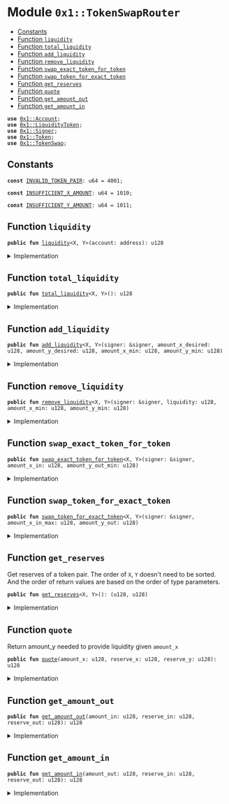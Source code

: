 
<a name="0x1_TokenSwapRouter"></a>

# Module `0x1::TokenSwapRouter`



-  [Constants](#@Constants_0)
-  [Function `liquidity`](#0x1_TokenSwapRouter_liquidity)
-  [Function `total_liquidity`](#0x1_TokenSwapRouter_total_liquidity)
-  [Function `add_liquidity`](#0x1_TokenSwapRouter_add_liquidity)
-  [Function `remove_liquidity`](#0x1_TokenSwapRouter_remove_liquidity)
-  [Function `swap_exact_token_for_token`](#0x1_TokenSwapRouter_swap_exact_token_for_token)
-  [Function `swap_token_for_exact_token`](#0x1_TokenSwapRouter_swap_token_for_exact_token)
-  [Function `get_reserves`](#0x1_TokenSwapRouter_get_reserves)
-  [Function `quote`](#0x1_TokenSwapRouter_quote)
-  [Function `get_amount_out`](#0x1_TokenSwapRouter_get_amount_out)
-  [Function `get_amount_in`](#0x1_TokenSwapRouter_get_amount_in)


<pre><code><b>use</b> <a href="Account.md#0x1_Account">0x1::Account</a>;
<b>use</b> <a href="TokenSwap.md#0x1_LiquidityToken">0x1::LiquidityToken</a>;
<b>use</b> <a href="Signer.md#0x1_Signer">0x1::Signer</a>;
<b>use</b> <a href="Token.md#0x1_Token">0x1::Token</a>;
<b>use</b> <a href="TokenSwap.md#0x1_TokenSwap">0x1::TokenSwap</a>;
</code></pre>



<a name="@Constants_0"></a>

## Constants


<a name="0x1_TokenSwapRouter_INVALID_TOKEN_PAIR"></a>



<pre><code><b>const</b> <a href="TokenSwapRouter.md#0x1_TokenSwapRouter_INVALID_TOKEN_PAIR">INVALID_TOKEN_PAIR</a>: u64 = 4001;
</code></pre>



<a name="0x1_TokenSwapRouter_INSUFFICIENT_X_AMOUNT"></a>



<pre><code><b>const</b> <a href="TokenSwapRouter.md#0x1_TokenSwapRouter_INSUFFICIENT_X_AMOUNT">INSUFFICIENT_X_AMOUNT</a>: u64 = 1010;
</code></pre>



<a name="0x1_TokenSwapRouter_INSUFFICIENT_Y_AMOUNT"></a>



<pre><code><b>const</b> <a href="TokenSwapRouter.md#0x1_TokenSwapRouter_INSUFFICIENT_Y_AMOUNT">INSUFFICIENT_Y_AMOUNT</a>: u64 = 1011;
</code></pre>



<a name="0x1_TokenSwapRouter_liquidity"></a>

## Function `liquidity`



<pre><code><b>public</b> <b>fun</b> <a href="TokenSwapRouter.md#0x1_TokenSwapRouter_liquidity">liquidity</a>&lt;X, Y&gt;(account: address): u128
</code></pre>



<details>
<summary>Implementation</summary>


<pre><code><b>public</b> <b>fun</b> <a href="TokenSwapRouter.md#0x1_TokenSwapRouter_liquidity">liquidity</a>&lt;X, Y&gt;(account: address): u128 {
    <b>let</b> order = <a href="TokenSwap.md#0x1_TokenSwap_compare_token">TokenSwap::compare_token</a>&lt;X, Y&gt;();
    <b>assert</b>(order != 0, <a href="TokenSwapRouter.md#0x1_TokenSwapRouter_INVALID_TOKEN_PAIR">INVALID_TOKEN_PAIR</a>);
    <b>if</b> (order == 1) {
        <a href="Account.md#0x1_Account_balance">Account::balance</a>&lt;<a href="TokenSwap.md#0x1_LiquidityToken">LiquidityToken</a>&lt;X, Y&gt;&gt;(account)
    } <b>else</b> {
        <a href="Account.md#0x1_Account_balance">Account::balance</a>&lt;<a href="TokenSwap.md#0x1_LiquidityToken">LiquidityToken</a>&lt;Y, X&gt;&gt;(account)
    }
}
</code></pre>



</details>

<a name="0x1_TokenSwapRouter_total_liquidity"></a>

## Function `total_liquidity`



<pre><code><b>public</b> <b>fun</b> <a href="TokenSwapRouter.md#0x1_TokenSwapRouter_total_liquidity">total_liquidity</a>&lt;X, Y&gt;(): u128
</code></pre>



<details>
<summary>Implementation</summary>


<pre><code><b>public</b> <b>fun</b> <a href="TokenSwapRouter.md#0x1_TokenSwapRouter_total_liquidity">total_liquidity</a>&lt;X, Y&gt;(): u128 {
    <b>let</b> order = <a href="TokenSwap.md#0x1_TokenSwap_compare_token">TokenSwap::compare_token</a>&lt;X, Y&gt;();
    <b>assert</b>(order != 0, <a href="TokenSwapRouter.md#0x1_TokenSwapRouter_INVALID_TOKEN_PAIR">INVALID_TOKEN_PAIR</a>);
    <b>if</b> (order == 1) {
        <a href="Token.md#0x1_Token_market_cap">Token::market_cap</a>&lt;<a href="TokenSwap.md#0x1_LiquidityToken">LiquidityToken</a>&lt;X, Y&gt;&gt;()
    } <b>else</b> {
        <a href="Token.md#0x1_Token_market_cap">Token::market_cap</a>&lt;<a href="TokenSwap.md#0x1_LiquidityToken">LiquidityToken</a>&lt;Y, X&gt;&gt;()
    }
}
</code></pre>



</details>

<a name="0x1_TokenSwapRouter_add_liquidity"></a>

## Function `add_liquidity`



<pre><code><b>public</b> <b>fun</b> <a href="TokenSwapRouter.md#0x1_TokenSwapRouter_add_liquidity">add_liquidity</a>&lt;X, Y&gt;(signer: &signer, amount_x_desired: u128, amount_y_desired: u128, amount_x_min: u128, amount_y_min: u128)
</code></pre>



<details>
<summary>Implementation</summary>


<pre><code><b>public</b> <b>fun</b> <a href="TokenSwapRouter.md#0x1_TokenSwapRouter_add_liquidity">add_liquidity</a>&lt;X, Y&gt;(
    signer: &signer,
    amount_x_desired: u128,
    amount_y_desired: u128,
    amount_x_min: u128,
    amount_y_min: u128,
) {
    <b>let</b> order = <a href="TokenSwap.md#0x1_TokenSwap_compare_token">TokenSwap::compare_token</a>&lt;X, Y&gt;();
    <b>assert</b>(order != 0, <a href="TokenSwapRouter.md#0x1_TokenSwapRouter_INVALID_TOKEN_PAIR">INVALID_TOKEN_PAIR</a>);
    <b>if</b> (order == 1) {
        <a href="TokenSwapRouter.md#0x1_TokenSwapRouter__add_liquidity">_add_liquidity</a>&lt;X, Y&gt;(
            signer,
            amount_x_desired,
            amount_y_desired,
            amount_x_min,
            amount_y_min,
        );
    } <b>else</b> {
        <a href="TokenSwapRouter.md#0x1_TokenSwapRouter__add_liquidity">_add_liquidity</a>&lt;Y, X&gt;(
            signer,
            amount_y_desired,
            amount_x_desired,
            amount_y_min,
            amount_x_min,
        );
    }
}
</code></pre>



</details>


<a name="0x1_TokenSwapRouter_remove_liquidity"></a>

## Function `remove_liquidity`



<pre><code><b>public</b> <b>fun</b> <a href="TokenSwapRouter.md#0x1_TokenSwapRouter_remove_liquidity">remove_liquidity</a>&lt;X, Y&gt;(signer: &signer, liquidity: u128, amount_x_min: u128, amount_y_min: u128)
</code></pre>



<details>
<summary>Implementation</summary>


<pre><code><b>public</b> <b>fun</b> <a href="TokenSwapRouter.md#0x1_TokenSwapRouter_remove_liquidity">remove_liquidity</a>&lt;X, Y&gt;(
    signer: &signer,
    liquidity: u128,
    amount_x_min: u128,
    amount_y_min: u128,
) {
    <b>let</b> order = <a href="TokenSwap.md#0x1_TokenSwap_compare_token">TokenSwap::compare_token</a>&lt;X, Y&gt;();
    <b>assert</b>(order != 0, <a href="TokenSwapRouter.md#0x1_TokenSwapRouter_INVALID_TOKEN_PAIR">INVALID_TOKEN_PAIR</a>);
    <b>if</b> (order == 1) {
        <a href="TokenSwapRouter.md#0x1_TokenSwapRouter__remove_liquidity">_remove_liquidity</a>&lt;X, Y&gt;(signer, liquidity, amount_x_min, amount_y_min);
    } <b>else</b> {
        <a href="TokenSwapRouter.md#0x1_TokenSwapRouter__remove_liquidity">_remove_liquidity</a>&lt;Y, X&gt;(signer, liquidity, amount_y_min, amount_x_min);
    }
}
</code></pre>



</details>

<a name="0x1_TokenSwapRouter_swap_exact_token_for_token"></a>

## Function `swap_exact_token_for_token`



<pre><code><b>public</b> <b>fun</b> <a href="TokenSwapRouter.md#0x1_TokenSwapRouter_swap_exact_token_for_token">swap_exact_token_for_token</a>&lt;X, Y&gt;(signer: &signer, amount_x_in: u128, amount_y_out_min: u128)
</code></pre>



<details>
<summary>Implementation</summary>


<pre><code><b>public</b> <b>fun</b> <a href="TokenSwapRouter.md#0x1_TokenSwapRouter_swap_exact_token_for_token">swap_exact_token_for_token</a>&lt;X, Y&gt;(
    signer: &signer,
    amount_x_in: u128,
    amount_y_out_min: u128,
) {
    <b>let</b> order = <a href="TokenSwap.md#0x1_TokenSwap_compare_token">TokenSwap::compare_token</a>&lt;X, Y&gt;();
    <b>assert</b>(order != 0, <a href="TokenSwapRouter.md#0x1_TokenSwapRouter_INVALID_TOKEN_PAIR">INVALID_TOKEN_PAIR</a>);
    // calculate actual y out
    <b>let</b> (reserve_x, reserve_y) = <a href="TokenSwapRouter.md#0x1_TokenSwapRouter_get_reserves">get_reserves</a>&lt;X, Y&gt;();
    <b>let</b> y_out = <a href="TokenSwapRouter.md#0x1_TokenSwapRouter_get_amount_out">get_amount_out</a>(amount_x_in, reserve_x, reserve_y);
    <b>assert</b>(y_out &gt;= amount_y_out_min, 4000);
    // do actual swap
    <b>let</b> token_x = <a href="Account.md#0x1_Account_withdraw">Account::withdraw</a>&lt;X&gt;(signer, amount_x_in);
    <b>let</b> (token_x_out, token_y_out);
    <b>if</b> (order == 1) {
        (token_x_out, token_y_out) = <a href="TokenSwap.md#0x1_TokenSwap_swap">TokenSwap::swap</a>&lt;X, Y&gt;(token_x, y_out, <a href="Token.md#0x1_Token_zero">Token::zero</a>(), 0);
    } <b>else</b> {
        (token_y_out, token_x_out) = <a href="TokenSwap.md#0x1_TokenSwap_swap">TokenSwap::swap</a>&lt;Y, X&gt;(<a href="Token.md#0x1_Token_zero">Token::zero</a>(), 0, token_x, y_out);
    };
    <a href="Token.md#0x1_Token_destroy_zero">Token::destroy_zero</a>(token_x_out);
    <a href="Account.md#0x1_Account_deposit">Account::deposit</a>(<a href="Signer.md#0x1_Signer_address_of">Signer::address_of</a>(signer), token_y_out);
}
</code></pre>



</details>

<a name="0x1_TokenSwapRouter_swap_token_for_exact_token"></a>

## Function `swap_token_for_exact_token`



<pre><code><b>public</b> <b>fun</b> <a href="TokenSwapRouter.md#0x1_TokenSwapRouter_swap_token_for_exact_token">swap_token_for_exact_token</a>&lt;X, Y&gt;(signer: &signer, amount_x_in_max: u128, amount_y_out: u128)
</code></pre>



<details>
<summary>Implementation</summary>


<pre><code><b>public</b> <b>fun</b> <a href="TokenSwapRouter.md#0x1_TokenSwapRouter_swap_token_for_exact_token">swap_token_for_exact_token</a>&lt;X, Y&gt;(
    signer: &signer,
    amount_x_in_max: u128,
    amount_y_out: u128,
) {
    <b>let</b> order = <a href="TokenSwap.md#0x1_TokenSwap_compare_token">TokenSwap::compare_token</a>&lt;X, Y&gt;();
    <b>assert</b>(order != 0, <a href="TokenSwapRouter.md#0x1_TokenSwapRouter_INVALID_TOKEN_PAIR">INVALID_TOKEN_PAIR</a>);
    // calculate actual y out
    <b>let</b> (reserve_x, reserve_y) = <a href="TokenSwapRouter.md#0x1_TokenSwapRouter_get_reserves">get_reserves</a>&lt;X, Y&gt;();
    <b>let</b> x_in = <a href="TokenSwapRouter.md#0x1_TokenSwapRouter_get_amount_in">get_amount_in</a>(amount_y_out, reserve_x, reserve_y);
    <b>assert</b>(x_in &lt;= amount_x_in_max, 4000);
    // do actual swap
    <b>let</b> token_x = <a href="Account.md#0x1_Account_withdraw">Account::withdraw</a>&lt;X&gt;(signer, x_in);
    <b>let</b> (token_x_out, token_y_out);
    <b>if</b> (order == 1) {
        (token_x_out, token_y_out) =
            <a href="TokenSwap.md#0x1_TokenSwap_swap">TokenSwap::swap</a>&lt;X, Y&gt;(token_x, amount_y_out, <a href="Token.md#0x1_Token_zero">Token::zero</a>(), 0);
    } <b>else</b> {
        (token_y_out, token_x_out) =
            <a href="TokenSwap.md#0x1_TokenSwap_swap">TokenSwap::swap</a>&lt;Y, X&gt;(<a href="Token.md#0x1_Token_zero">Token::zero</a>(), 0, token_x, amount_y_out);
    };
    <a href="Token.md#0x1_Token_destroy_zero">Token::destroy_zero</a>(token_x_out);
    <a href="Account.md#0x1_Account_deposit">Account::deposit</a>(<a href="Signer.md#0x1_Signer_address_of">Signer::address_of</a>(signer), token_y_out);
}
</code></pre>



</details>

<a name="0x1_TokenSwapRouter_get_reserves"></a>

## Function `get_reserves`

Get reserves of a token pair.
The order of <code>X</code>, <code>Y</code> doesn't need to be sorted.
And the order of return values are based on the order of type parameters.


<pre><code><b>public</b> <b>fun</b> <a href="TokenSwapRouter.md#0x1_TokenSwapRouter_get_reserves">get_reserves</a>&lt;X, Y&gt;(): (u128, u128)
</code></pre>



<details>
<summary>Implementation</summary>


<pre><code><b>public</b> <b>fun</b> <a href="TokenSwapRouter.md#0x1_TokenSwapRouter_get_reserves">get_reserves</a>&lt;X, Y&gt;(): (u128, u128) {
    <b>let</b> order = <a href="TokenSwap.md#0x1_TokenSwap_compare_token">TokenSwap::compare_token</a>&lt;X, Y&gt;();
    <b>assert</b>(order != 0, <a href="TokenSwapRouter.md#0x1_TokenSwapRouter_INVALID_TOKEN_PAIR">INVALID_TOKEN_PAIR</a>);
    <b>if</b> (order == 1) {
        <a href="TokenSwap.md#0x1_TokenSwap_get_reserves">TokenSwap::get_reserves</a>&lt;X, Y&gt;()
    } <b>else</b> {
        <b>let</b> (y, x) = <a href="TokenSwap.md#0x1_TokenSwap_get_reserves">TokenSwap::get_reserves</a>&lt;Y, X&gt;();
        (x, y)
    }
}
</code></pre>



</details>

<a name="0x1_TokenSwapRouter_quote"></a>

## Function `quote`

Return amount_y needed to provide liquidity given <code>amount_x</code>


<pre><code><b>public</b> <b>fun</b> <a href="TokenSwapRouter.md#0x1_TokenSwapRouter_quote">quote</a>(amount_x: u128, reserve_x: u128, reserve_y: u128): u128
</code></pre>



<details>
<summary>Implementation</summary>


<pre><code><b>public</b> <b>fun</b> <a href="TokenSwapRouter.md#0x1_TokenSwapRouter_quote">quote</a>(amount_x: u128, reserve_x: u128, reserve_y: u128): u128 {
    <b>assert</b>(amount_x &gt; 0, 400);
    <b>assert</b>(reserve_x &gt; 0 && reserve_y &gt; 0, 410);
    <b>let</b> amount_y = amount_x * reserve_y / reserve_x;
    amount_y
}
</code></pre>



</details>

<a name="0x1_TokenSwapRouter_get_amount_out"></a>

## Function `get_amount_out`



<pre><code><b>public</b> <b>fun</b> <a href="TokenSwapRouter.md#0x1_TokenSwapRouter_get_amount_out">get_amount_out</a>(amount_in: u128, reserve_in: u128, reserve_out: u128): u128
</code></pre>



<details>
<summary>Implementation</summary>


<pre><code><b>public</b> <b>fun</b> <a href="TokenSwapRouter.md#0x1_TokenSwapRouter_get_amount_out">get_amount_out</a>(amount_in: u128, reserve_in: u128, reserve_out: u128): u128 {
    <b>assert</b>(amount_in &gt; 0, 400);
    <b>assert</b>(reserve_in &gt; 0 && reserve_out &gt; 0, 410);
    <b>let</b> amount_in_with_fee = amount_in * 997;
    <b>let</b> numerator = amount_in_with_fee * reserve_out;
    <b>let</b> denominator = reserve_in * 1000 + amount_in_with_fee;
    numerator / denominator
}
</code></pre>



</details>

<a name="0x1_TokenSwapRouter_get_amount_in"></a>

## Function `get_amount_in`



<pre><code><b>public</b> <b>fun</b> <a href="TokenSwapRouter.md#0x1_TokenSwapRouter_get_amount_in">get_amount_in</a>(amount_out: u128, reserve_in: u128, reserve_out: u128): u128
</code></pre>



<details>
<summary>Implementation</summary>


<pre><code><b>public</b> <b>fun</b> <a href="TokenSwapRouter.md#0x1_TokenSwapRouter_get_amount_in">get_amount_in</a>(amount_out: u128, reserve_in: u128, reserve_out: u128): u128 {
    <b>assert</b>(amount_out &gt; 0, 400);
    <b>assert</b>(reserve_in &gt; 0 && reserve_out &gt; 0, 410);
    <b>let</b> numerator = reserve_in * amount_out * 1000;
    <b>let</b> denominator = (reserve_out - amount_out) * 997;
    numerator / denominator + 1
}
</code></pre>



</details>
